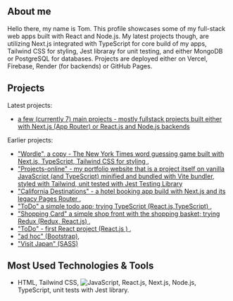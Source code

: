 ## About me
  Hello there, my name is Tom. This profile showcases some of my full-stack web apps built with React and Node.js. My latest projects though, are utilizing Next.js integrated with TypeScript for core build of my apps, Tailwind CSS for styling, Jest libraray for unit testing,  and either MongoDB or PostgreSQL for databases. Projects are deployed either on Vercel, Firebase, Render (for backends) or GitHub Pages.


## Projects
Latest projects: 
- <a href="https://projects-online.vercel.app"   target="_blank"> a few (currently 7) main projects - mostly fullstack projects built either with Next.js (App Router) or React.js and Node.js backends </a>

Earlier projects:
-  <a href="https://github.com/spatulatom/nextjs-wordle-new-york-times-game#readme" target="_blank"> "Wordle", a copy - The New York Times word guessing game built with Next.js, TypeScript, Tailwind CSS for styling </a>,
-  <a href="https://github.com/spatulatom/projects-online"> "Projects-online" - my portfolio website that is a project itself on vanilla JavaScript (and TypeScript) minified and bundled with Vite bundler, styled with Tailwind, unit tested with Jest Testing Library </a>
-  <a href="https://github.com/spatulatom/react-next-california-destinations#readme"> "California Destinations" - a hotel booking app build with Next.js and its legacy Pages Router </a>,
- <a href="https://github.com/spatulatom/todo-reactjs-typescript/tree/master#readme-top"> "ToDo" a simple todo app; trying TypeScript (React.js,TypeScript) </a>,
-  <a href ="https://github.com/spatulatom/shopping-card-reactjs#readme"> "Shopping Card" a simple shop front with the shopping basket; trying Redux (Redux, React.js) </a>,
-  <a href="https://github.com/spatulatom/todo-reactjs#readme"> "ToDo" - first React project (React.js ) </a>,
-  <a href="https://github.com/spatulatom/bootstrap-demo-website#readme-top"> "ad hoc" (Bootstrap)</a>,
- <a href="https://github.com/spatulatom/sass-project#readme-top"> "Visit Japan"  (SASS)</a>



   


## Most Used Technologies & Tools
- HTML, Tailwind CSS,
![JavaScript](https://img.shields.io/badge/-JavaScript-black?style=flat-square&logo=javascript), React.js, Next.js, Node.js, TypeScript, unit tests with Jest library.



<!-- MARKDOWN LINKS & IMAGES -->


